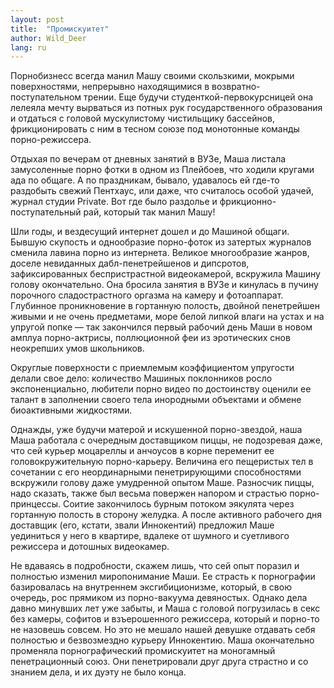 ```yaml
---
layout: post
title:  "Промискуитет"
author: Wild_Deer
lang: ru
---
```


Порнобизнесс всегда манил Машу своими скользкими, мокрыми поверхностями, непрерывно находящимися в возвратно-поступательном трении. Еще будучи студенткой-первокурсницей она лелеяла мечту вырваться из потных рук государственного образования и отдаться с головой мускулистому чистильщику бассейнов, фрикционировать с ним в тесном союзе под монотонные команды порно-режиссера.

Отдыхая по вечерам от дневных занятий в ВУЗе, Маша листала замусоленные порно фотки в одном из Плейбоев, что ходили кругами ада по общаге. А по праздникам, бывало, удавалось ей где-то раздобыть свежий Пентхаус, или даже, что считалось особой удачей, журнал студии Private. Вот где было раздолье и фрикционно-поступательный рай, который так манил Машу!

Шли годы, и вездесущий интернет дошел и до Машиной общаги. Бывшую скупость и однообразие порно-фоток из затертых журналов сменила лавина порно из интернета. Великое многообразие жанров, доселе невиданных дабл-пенетрейшенов и дипсротов, зафиксированных беспристрастной видеокамерой, вскружила Машину голову окончательно. Она бросила занятия в ВУЗе и кинулась в пучину порочного сладострастного оргазма на камеру и фотоаппарат. Глубинное проникновение в гортанную полость, двойной пенетрейшен живыми и не очень предметами, море белой липкой влаги на устах и на упругой попке — так закончился первый рабочий день Маши в новом амплуа порно-актрисы, поллюционной феи из эротических снов неокрепших умов школьников.

Округлые поверхности с приемлемым коэффициентом упругости делали свое дело: количество Машиных поклонников росло экспоненциально, любители порно видео по достоинству оценили ее талант в заполнении своего тела инородными объектами и обмене биоактивными жидкостями.

Однажды, уже будучи матерой и искушенной порно-звездой, наша Маша работала с очередным доставщиком пиццы, не подозревая даже, что сей курьер моцареллы и анчоусов в корне переменит ее головокружительную порно-карьеру. Величина его пещеристых тел в сочетании с его неординарными пенетрирующими способностями вскружили голову даже умудренной опытом Маше. Разносчик пиццы, надо сказать, также был весьма повержен напором и страстью порно-принцессы. Соитие закончилось бурным потоком эякулята через гортанную полость в сторону желудка. А после активного рабочего дня доставщик (его, кстати, звали Иннокентий) предложил Маше уединиться у него в квартире, вдалеке от шумного и суетливого режиссера и дотошных видеокамер.

Не вдаваясь в подробности, скажем лишь, что сей опыт поразил и полностью изменил миропонимание Маши. Ее страсть к порнографии базировалась на внутреннем эксгибиционизме, который, в свою очередь, рос прямиком из порно-вакуума девяностых. Однако дела давно минувших лет уже забыты, и Маша с головой погрузилась в секс без камеры, софитов и взъерошенного режиссера, который и порно-то не назовешь совсем. Но это не мешало нашей девушке отдавать себя полностью и безвозмездно курьеру Иннокентию. Маша окончательно променяла порнографический промискуитет на моногамный пенетрационный союз. Они пенетрировали друг друга страстно и со знанием дела, и их дуэту не было конца.